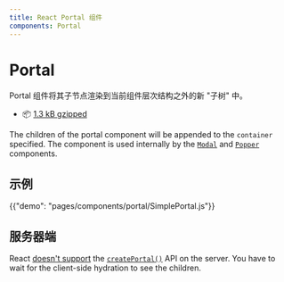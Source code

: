 ```yaml
---
title: React Portal 组件
components: Portal
---
```


# Portal

<p class="description">Portal 组件将其子节点渲染到当前组件层次结构之外的新 "子树" 中。</p>

- 📦 [1.3 kB gzipped](/size-snapshot)

The children of the portal component will be appended to the `container` specified. The component is used internally by the [`Modal`](/components/modal/) and [`Popper`](/components/popper/) components.

## 示例

{{"demo": "pages/components/portal/SimplePortal.js"}}

## 服务器端

React [doesn't support](https://github.com/facebook/react/issues/13097) the [`createPortal()`](https://reactjs.org/docs/portals.html) API on the server. You have to wait for the client-side hydration to see the children.